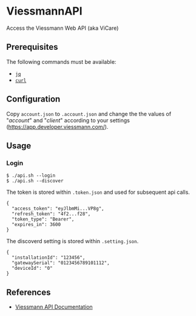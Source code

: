 # ViessmannAPI

Access the Viessmann Web API (aka ViCare)

## Prerequisites

The following commands must be available:

- [`jq`](https://stedolan.github.io/jq/)
- [`curl`](https://curl.se/)

## Configuration

Copy `account.json` to `.account.json` and change the the values of "_account_" and "_client_" according to your settings (https://app.developer.viessmann.com/).

## Usage

### Login

```
$ ./api.sh --login
$ ./api.sh --discover
```

The token is stored within `.token.json` and used for subsequent api calls.

```
{
  "access_token": "eyJlbmMi...VP8g",
  "refresh_token": "4f2...f28",
  "token_type": "Bearer",
  "expires_in": 3600
}
```

The discoverd setting is stored within `.setting.json`.

```
{
  "installationId": "123456",
  "gatewaySerial": "0123456789101112",
  "deviceId": "0"
}
```

## References

-  [Viessmann API Documentation](https://documentation.viessmann.com/static/getting-started)
